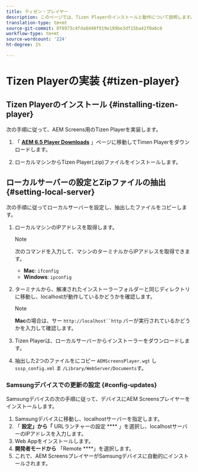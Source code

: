 ```yaml
---
title: ティゼン・プレイヤー
description: このページでは、Tizen Playerのインストールと動作について説明します。
translation-type: tm+mt
source-git-commit: 8f8973c4fda8d40f919e199be3df15ba42f0a6c6
workflow-type: tm+mt
source-wordcount: '224'
ht-degree: 1%

---
```



# Tizen Playerの実装 {#tizen-player}

## Tizen Playerのインストール {#installing-tizen-player}

次の手順に従って、AEM Screens用のTizen Playerを実装します。

1. 「 [**AEM 6.5 Player Downloads**](https://download.macromedia.com/screens/) 」ページに移動してTimen Playerをダウンロードします。

1. ローカルマシンからTizen Player(.zip)ファイルをインストールします。

## ローカルサーバーの設定とZipファイルの抽出 {#setting-local-server}

次の手順に従ってローカルサーバーを設定し、抽出したファイルをコピーします。

1. ローカルマシンのIPアドレスを取得します。

   >[!NOTE]
   >次のコマンドを入力して、マシンのターミナルからIPアドレスを取得できます。
   >* **Mac**: `ifconfig`
   >* **Windows**: `ipconfig`


1. ターミナルから、解凍されたインストーラーフォルダーと同じディレクトリに移動し、localhostが動作しているかどうかを確認します。

   >[!NOTE]
   >**Mac**&#x200B;の場合は、サー `http://localhost``http` バーが実行されているかどうかを入力して確認します。

1. Tizen Playerは、ローカルサーバーからインストーラーをダウンロードします。

1. 抽出した2つのファイルをにコピー `AEMScreensPlayer.wgt` し `sssp_config.xml` ま `/Library/WebServer/Documents`す。

### Samsungデバイスでの更新の設定 {#config-updates}

Samsungデバイスの次の手順に従って、デバイスにAEM Screensプレイヤーをインストールします。

1. Samsungデバイスに移動し、localhostサーバーを指定します。
1. 「 **設定」から「** URLランチャーの設定 **** 」を選択し、localhostサーバーのIPアドレスを入力します。
1. Web Appをインストールします。
1. **開発者モードから** 「Remote ****」を選択します。
1. これで、AEM ScreensプレイヤーがSamsungデバイスに自動的にインストールされます。


